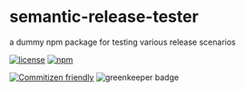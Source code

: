# semantic-release-tester

a dummy npm package for testing various release scenarios

[![license](https://img.shields.io/github/license/travi/semantic-release-tester.svg)](LICENSE)
[![npm](https://img.shields.io/npm/v/@travi/semantic-release-tester.svg?maxAge=2592000)](https://www.npmjs.com/package/@travi/semantic-release-tester)

[![Commitizen friendly](https://img.shields.io/badge/commitizen-friendly-brightgreen.svg)](http://commitizen.github.io/cz-cli/)
![greenkeeper badge](https://badges.greenkeeper.io/travi/semantic-release-tester.svg)
